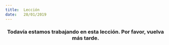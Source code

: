 ```yaml
---
title:  Lección
date:   28/01/2019
---
```


### <center>Todavía estamos trabajando en esta lección. Por favor, vuelva más tarde.</center>